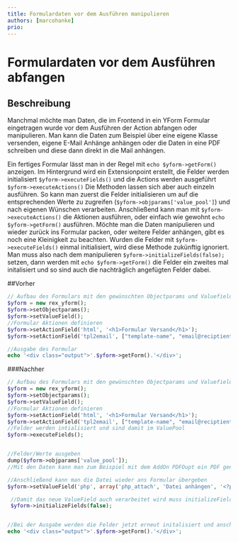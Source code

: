 ```yaml
---
title: Formulardaten vor dem Ausführen manipulieren
authors: [marcohanke]
prio:
---
```


# Formulardaten vor dem Ausführen abfangen


## Beschreibung
Manchmal möchte man Daten, die im Frontend in ein YForm Formular eingetragen wurde vor dem Ausführen der Action abfangen oder manipulieren. Man kann die Daten zum Beispiel über eine eigene Klasse versenden, eigene E-Mail Anhänge anhängen oder die Daten in eine PDF schreiben und diese dann direkt in die Mail anhängen.

Ein fertiges Formular lässt man in der Regel mit `echo $yform->getForm()` anzeigen. Im Hintergrund wird ein Extensionpoint erstellt, die Felder werden initialisiert `$yform->executeFields()` und die Actions werden ausgeführt `$yform->executeActions()`
Die Methoden lassen sich aber auch einzeln ausführen. So kann man zuerst die Felder initialisieren um auf die entsprechenden Werte zu zugreifen (`$yform->objparams['value_pool']`) und nach eigenen Wünschen verarbeiten. Anschließend kann man mit `$yform->executeActions()` die Aktionen ausführen, oder einfach wie gewohnt `echo $yform->getForm()` ausführen.
Möchte man die Daten manipulieren und wieder zurück ins Formular packen, oder weitere Felder anhängen, gibt es noch eine Kleinigkeit zu beachten. Wurden die Felder mit `$yform->executeFields()` einmal initialisiert, wird diese Methode zukünftig ignoriert.
Man muss also nach dem manipulieren `$yform->initializeFields(false);` setzen, dann werden mit `echo $yform->getForm()` die Felder ein zweites mal initalisiert und so sind auch die nachträglich angefügten Felder dabei.

##Vorher

```php
// Aufbau des Formulars mit den gewünschten Objectparams und Valuefields
$yform = new rex_yform();
$yform->setObjectparams();
$yform->setValueField();
//Formular Aktionen definieren
$yform->setActionField('html', '<h1>Formular Versand</h1>');
$yform->setActionField('tpl2email', ["template-name", "email@reciptient.de"]);

//Ausgabe des Formular
echo '<div class="output">'.$yform->getForm().'</div>';
```

###Nachher

```php
// Aufbau des Formulars mit den gewünschten Objectparams und Valuefields
$yform = new rex_yform();
$yform->setObjectparams();
$yform->setValueField();
//Formular Aktionen definieren
$yform->setActionField('html', '<h1>Formular Versand</h1>');
$yform->setActionField('tpl2email', ["template-name", "email@reciptient.de"]);
//Felder werden intialisiert und sind damit im ValuePool
$yform->executeFields();


//Felder/Werte ausgeben
dump($yform->objparams['value_pool']);
//Mit den Daten kann man zum Beispiel mit dem AddOn PDFOupt ein PDF generieren und im Filesystem ablegen.

//Anschließend kann man die Datei wieder ans Formular übergeben
$yform->setValueField('php', array('php_attach', 'Datei anhängen', '<?php $this->params[\'value_pool\'][\'email_attachments\'][\'pdf\'] = [\'dateiname.pdf\', rex_path::data(\'/addons/yform/plugins/manager/upload/temp/datei.pdf\')]; ?>'));

 //Damit das neue ValueField auch verarbeitet wird muss initializeFields() zurückgesetzt werden
 $yform->initializeFields(false);


//Bei der Ausgabe werden die Felder jetzt erneut initalisiert und anschließend die Actions ausgeführt
echo '<div class="output">'.$yform->getForm().'</div>';
```
